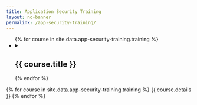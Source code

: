 ```yaml
---
title: Application Security Training
layout: no-banner
permalink: /app-security-training/
---
```


<ul class="list-unstyled">
{% for course in site.data.app-security-training.training %}
  <li>
  <details>
    <summary>
      <h2 class="h3" id="{{ course.title | slugify }}">{{ course.title }}</h2>
    </summary>
	<div>
		{{ course.details }}
	</div>
  </details>
  </li>
{% endfor %}
</ul>
{% for course in site.data.app-security-training.training %}
	{{ course.details }}
{% endfor %}